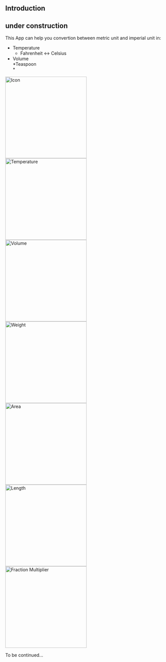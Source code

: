 ## Introduction
## under construction
This App can help you convertion between metric unit and imperial unit in:  
* Temperature
  * Fahrenheit <-> Celsius
* Volume  
  *Teaspoon  
  *
<img src="https://drive.google.com/uc?export=view&id=1sbM4NR-Z8GMNZa-ljcZgZ2-AEyj4YpGx" width="256" title="Icon">
<img src="https://drive.google.com/uc?export=view&id=1Ukof4KV_R7K31NZCkzMPR3-3CWy0fk1e" width="256" title="Temperature">
<img src="https://drive.google.com/uc?export=view&id=1UjarTEjhApVtlczEbsCsdhBCGuBxU1_0" width="256" title="Volume">
<img src="https://drive.google.com/uc?export=view&id=1VC4DZUSlMdRYRLFzsf9ubvnXj2XfYRa9" width="256" title="Weight">
<img src="https://drive.google.com/uc?export=view&id=1V4zyUngPJMWp5aPY-bYeiyCnx27Tq_UF" width="256" title="Area">
<img src="https://drive.google.com/uc?export=view&id=1V4g9Ag1XGMq7S7_H8bq8nRnAfB-wg8Z0" width="256" title="Length">
<img src="https://drive.google.com/uc?export=view&id=1Uv2z4-hxrtYjDSjOoeaeiXKie395i4te" width="256" title="Fraction Multiplier">

To be continued...
